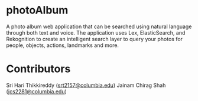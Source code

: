 # photoAlbum
A photo album web application that can be searched using natural language through both text and voice. The application uses Lex, ElasticSearch, and Rekognition to create an intelligent search layer to query your photos for people, objects, actions, landmarks and more.

# Contributors
Sri Hari Thikkireddy (srt2157@columbia.edu)
Jainam Chirag Shah (jcs2281@columbia.edu)
